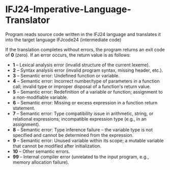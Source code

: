 # IFJ24-Imperative-Language-Translator
Program reads source code written in the IFJ24 language and translates it into the target language IFJcode24 (intermediate code)

If the translation completes without errors, the program returns an exit code of **0** (zero).
If an error occurs, the return value is as follows:

- **1** – Lexical analysis error (invalid structure of the current lexeme).
- **2** – Syntax analysis error (invalid program syntax, missing header, etc.).
- **3** – Semantic error: Undefined function or variable.
- **4** – Semantic error: Incorrect number/type of parameters in a function call; invalid type or improper disposal of a function's return value.
- **5** – Semantic error: Redefinition of a variable or function; assignment to a non-modifiable variable.
- **6** – Semantic error: Missing or excess expression in a function return statement.
- **7** – Semantic error: Type compatibility issue in arithmetic, string, or relational expressions; incompatible expression type (e.g., in an assignment).
- **8** – Semantic error: Type inference failure – the variable type is not specified and cannot be determined from the expression.
- **9** – Semantic error: Unused variable within its scope; a mutable variable that cannot be modified after initialization.
- **10** – Other semantic errors.
- **99** – Internal compiler error (unrelated to the input program, e.g., memory allocation failure).
